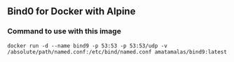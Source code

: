 ## Bind0 for Docker with Alpine

### Command to use with this image
```
docker run -d --name bind9 -p 53:53 -p 53:53/udp -v /absolute/path/named.conf:/etc/bind/named.conf amatamalas/bind9:latest
```

